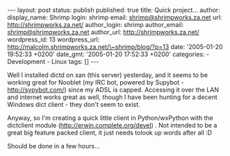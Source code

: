 --- layout: post status: publish published: true title: Quick project…
author: display\_name: Shrimp login: shrimp email:
shrimp@shrimpworks.za.net url: http://shrimpworks.za.net/ author\_login:
shrimp author\_email: shrimp@shrimpworks.za.net author\_url:
http://shrimpworks.za.net/ wordpress\_id: 13 wordpress\_url:
http://malcolm.shrimpworks.za.net/\~shrimp/blog/?p=13 date: '2005-01-20
19:52:33 +0200' date\_gmt: '2005-01-20 17:52:33 +0200' categories: -
Development - Linux tags: \[\] ---

Well I installed dictd on xan (this server) yesterday, and it seems to
be working great for Nooblet (my IRC bot, powered by Supybot -
<http://sypybot.com/>) since my ADSL is capped. Accessing it over the
LAN and internet works great as well, though I have been hunting for a
decent Windows dict client - they don't seem to exist.

Anyway, so I'm creating a quick little client in Python/wxPython with
the dictclient module (<http://erwin.complete.org/devel>) . Not intended
to be a great big feature packed client, it just needs tolook up words
after all :D

Should be done in a few hours...
